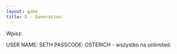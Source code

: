 ```yaml
---
layout: game
title: D - Generation
---
```


Wpisz:

USER NAME:	SETH
PASSCODE: 	OSTERICH - wszystko na unlimited.

